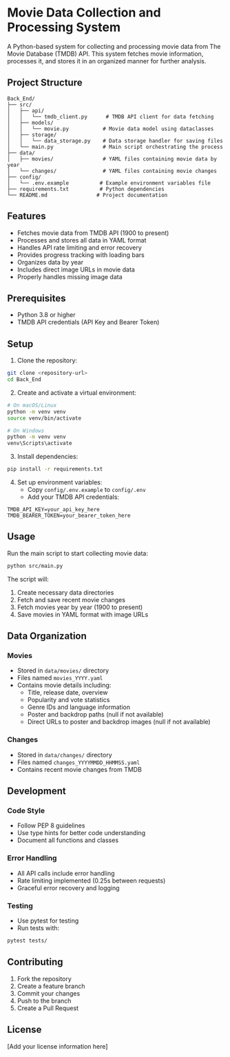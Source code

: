 # Movie Data Collection and Processing System

A Python-based system for collecting and processing movie data from The Movie Database (TMDB) API. This system fetches movie information, processes it, and stores it in an organized manner for further analysis.

## Project Structure

```
Back_End/
├── src/
│   ├── api/
│   │   └── tmdb_client.py      # TMDB API client for data fetching
│   ├── models/
│   │   └── movie.py           # Movie data model using dataclasses
│   ├── storage/
│   │   └── data_storage.py    # Data storage handler for saving files
│   └── main.py                # Main script orchestrating the process
├── data/
│   ├── movies/                # YAML files containing movie data by year
│   └── changes/               # YAML files containing movie changes
├── config/
│   └── .env.example          # Example environment variables file
├── requirements.txt          # Python dependencies
└── README.md                # Project documentation
```

## Features

- Fetches movie data from TMDB API (1900 to present)
- Processes and stores all data in YAML format
- Handles API rate limiting and error recovery
- Provides progress tracking with loading bars
- Organizes data by year
- Includes direct image URLs in movie data
- Properly handles missing image data

## Prerequisites

- Python 3.8 or higher
- TMDB API credentials (API Key and Bearer Token)

## Setup

1. Clone the repository:
```bash
git clone <repository-url>
cd Back_End
```

2. Create and activate a virtual environment:
```bash
# On macOS/Linux
python -m venv venv
source venv/bin/activate

# On Windows
python -m venv venv
venv\Scripts\activate
```

3. Install dependencies:
```bash
pip install -r requirements.txt
```

4. Set up environment variables:
   - Copy `config/.env.example` to `config/.env`
   - Add your TMDB API credentials:
```
TMDB_API_KEY=your_api_key_here
TMDB_BEARER_TOKEN=your_bearer_token_here
```

## Usage

Run the main script to start collecting movie data:
```bash
python src/main.py
```

The script will:
1. Create necessary data directories
2. Fetch and save recent movie changes
3. Fetch movies year by year (1900 to present)
4. Save movies in YAML format with image URLs

## Data Organization

### Movies
- Stored in `data/movies/` directory
- Files named `movies_YYYY.yaml`
- Contains movie details including:
  - Title, release date, overview
  - Popularity and vote statistics
  - Genre IDs and language information
  - Poster and backdrop paths (null if not available)
  - Direct URLs to poster and backdrop images (null if not available)

### Changes
- Stored in `data/changes/` directory
- Files named `changes_YYYYMMDD_HHMMSS.yaml`
- Contains recent movie changes from TMDB

## Development

### Code Style
- Follow PEP 8 guidelines
- Use type hints for better code understanding
- Document all functions and classes

### Error Handling
- All API calls include error handling
- Rate limiting implemented (0.25s between requests)
- Graceful error recovery and logging

### Testing
- Use pytest for testing
- Run tests with:
```bash
pytest tests/
```

## Contributing

1. Fork the repository
2. Create a feature branch
3. Commit your changes
4. Push to the branch
5. Create a Pull Request

## License

[Add your license information here]